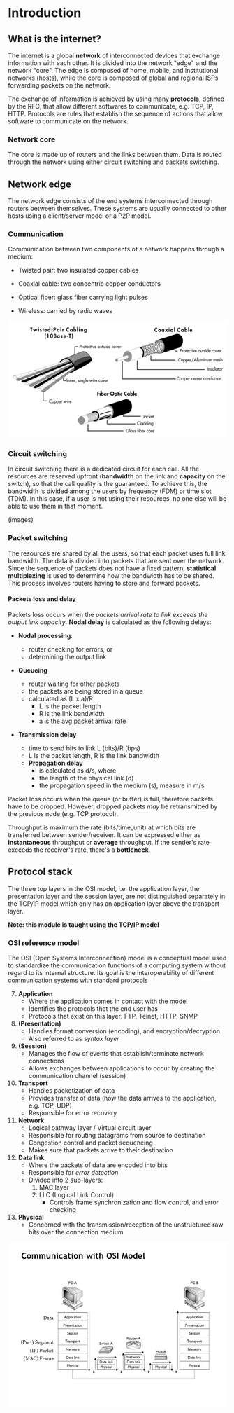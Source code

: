 # Introduction

## What is the internet?

The internet is a global **network** of interconnected devices that exchange information with each other. It is divided into the network "edge" and the network  "core". The edge is composed of home, mobile, and institutional networks (hosts), while the core is composed of global and regional ISPs forwarding packets on the network.

The exchange of information is achieved by using many **protocols**,  defined by the RFC, that allow different softwares to communicate, e.g. TCP, IP, HTTP. Protocols are rules that establish the sequence of actions that allow software to communicate on the network.

### Network core

The core is made up of routers and the links between them. Data is routed through the network using either circuit switching and packets switching. 

## Network edge

The network edge consists of the end systems interconnected through routers between themselves. These systems are usually connected to other hosts using a client/server model or a P2P model.


### Communication

Communication between two components of a network happens through a medium:

- Twisted pair: two insulated copper cables
- Coaxial cable: two concentric copper conductors
- Optical fiber: glass fiber carrying light pulses

- Wireless: carried by radio waves

![](resources/cables.gif)

### Circuit switching

In circuit switching there is a dedicated circuit for each call. All the resources are reserved upfront (**bandwidth** on the link and **capacity** on the switch), so that the call quality is the guaranteed. To achieve this, the bandwidth is divided among the users by frequency (FDM) or time slot (TDM). In this case, if a user is not using their resources, no one else will be able to use them in that moment.

(images)

### Packet switching

The resources are shared by all the users, so that each packet uses full link bandwidth. The data is divided into packets that are sent over the network. Since the sequence of packets does not have a fixed pattern, **statistical multiplexing** is used to determine how the bandwidth has to be shared. This process involves routers having to store and forward packets.

#### Packets loss and delay

Packets loss occurs when the *packets arrival rate to link exceeds the output link capacity*. **Nodal delay** is calculated as the following delays:

* **Nodal processing**: 
    + router checking for errors, or 
    + determining the output link
 
* **Queueing**
    + router waiting for other packets
    + the packets are being stored in a queue
    + calculated as (L x a)/R
        + L is the packet length
        + R is the link bandwidth
        + a is the avg packet arrival rate
 
* **Transmission delay**
    + time to send bits to link L (bits)/R (bps)
    + L is the packet length, R is the link bandwidth
 
  * **Propagation delay**
      + is calculated as d/s, where:
      + the length of the physical link (d)
      + the propagation speed in the medium (s), measure in m/s

Packet loss occurs when the queue (or buffer) is full, therefore packets have to be dropped. However, dropped packets *may* be retransmitted by the previous node (e.g. TCP protocol). 

Throughput is maximum the rate (bits/time_unit) at which bits are transferred between sender/receiver. It can be expressed either as **instantaneous** throughput or **average** throughput. If the sender's rate exceeds the receiver's rate, there's a **bottleneck**.

## Protocol stack

The three top layers in the OSI model, i.e. the application layer, the presentation layer and the session layer, are not distinguished separately in the TCP/IP model which only has an application layer above the transport layer.

**Note: this module is taught using the TCP/IP model**

### OSI reference model

The OSI (Open Systems Interconnection) model is a conceptual model used to standardize the communication functions of a computing system without regard to its internal structure. Its goal is the interoperability of different communication systems with standard protocols

7. **Application**
    - Where the application comes in contact with the model
    - Identifies the protocols that the end user has
    - Protocols that exist on this layer: FTP, Telnet, HTTP, SNMP
6. **(Presentation)**
    - Handles format conversion (encoding), and encryption/decryption
    - Also referred to as *syntax layer*
5. **(Session)**
    - Manages the flow of events that establish/terminate network connections
    - Allows exchanges between applications to occur by creating the communication channel (session)
4. **Transport**
    - Handles packetization of data
    - Provides transfer of data (how the data arrives to the application, e.g. TCP, UDP)
    - Responsible for error recovery
3. **Network**
    - Logical pathway layer / Virtual circuit layer
    - Responsible for routing datagrams from source to destination
    - Congestion control and packet sequencing
    - Makes sure that packets arrive to their destination
2. **Data link**
    - Where the packets of data are encoded into bits
    - Responsible for *error detection*
    - Divided into 2 sub-layers:
        1. MAC layer
        2. LLC (Logical Link Control)
            - Controls frame synchronization and flow control, and error checking
1. **Physical**
    - Concerned with the transmission/reception of the unstructured raw bits over the connection medium

![](resources/Communication_with_OSI_Model.jpg)
